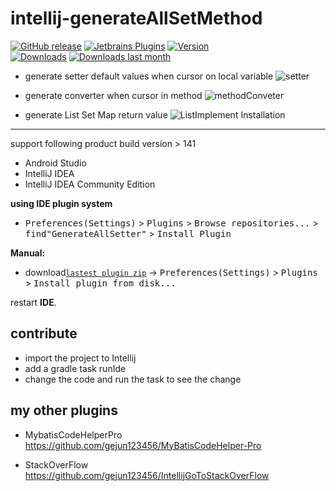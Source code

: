 # intellij-generateAllSetMethod


[![GitHub release][release-img]][latest-release] [![Jetbrains Plugins][plugin-img]][plugin] 
[![Version](http://phpstorm.espend.de/badge/9360/version)][plugin]  
[![Downloads](http://phpstorm.espend.de/badge/9360/downloads)][plugin]
[![Downloads last month](http://phpstorm.espend.de/badge/9360/last-month)][plugin]

- generate setter default values when cursor on local variable
![setter](https://raw.githubusercontent.com/gejun123456/intellij-generateAllSetMethod/master/screenshot/generate_setter_default_value.gif)

- generate converter when cursor in method
![methodConveter](https://raw.githubusercontent.com/gejun123456/intellij-generateAllSetMethod/master/screenshot/generate_the_conveter.gif)

- generate List Set Map return value
![ListImplement](https://raw.githubusercontent.com/gejun123456/intellij-generateAllSetMethod/master/screenshot/generate_list_default_value.gif)
Installation
----

support following product build version > 141

- Android Studio
- IntelliJ IDEA
- IntelliJ IDEA Community Edition

**using IDE plugin system**
- <kbd>Preferences(Settings)</kbd> > <kbd>Plugins</kbd> > <kbd>Browse repositories...</kbd> > <kbd>find"GenerateAllSetter"</kbd> > <kbd>Install Plugin</kbd>

**Manual:**
- download[`lastest plugin zip`][latest-release] -> <kbd>Preferences(Settings)</kbd> > <kbd>Plugins</kbd> > <kbd>Install plugin from disk...</kbd>

restart **IDE**.

## contribute 
- import the project to Intellij
- add a gradle task runIde
- change the code and run the task to see the change

## my other plugins
- MybatisCodeHelperPro  https://github.com/gejun123456/MyBatisCodeHelper-Pro

- StackOverFlow https://github.com/gejun123456/IntellijGoToStackOverFlow

[release-img]: https://img.shields.io/github/release/gejun123456/intellij-generateAllSetMethod.svg
[latest-release]: https://github.com/gejun123456/intellij-generateAllSetMethod/releases/latest
[plugin-img]: https://img.shields.io/badge/plugin-9360-orange.svg
[plugin]: https://plugins.jetbrains.com/plugin/9360
